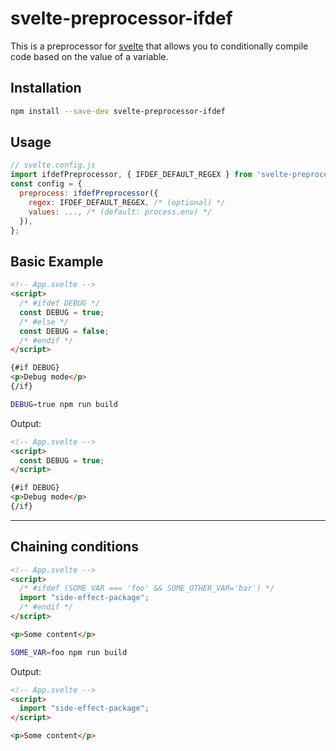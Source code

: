 # svelte-preprocessor-ifdef

This is a preprocessor for [svelte](https://svelte.dev/) that allows you to conditionally compile code based on the value of a variable.

## Installation

```bash
npm install --save-dev svelte-preprocessor-ifdef
```

## Usage

```js
// svelte.config.js
import ifdefPreprocessor, { IFDEF_DEFAULT_REGEX } from 'svelte-preprocessor-ifdef';
const config = {
  preprocess: ifdefPreprocessor({
    regex: IFDEF_DEFAULT_REGEX, /* (optional) */
    values: ..., /* (default: process.env) */
  }),
};
```

## Basic Example

```html
<!-- App.svelte -->
<script>
  /* #ifdef DEBUG */
  const DEBUG = true;
  /* #else */
  const DEBUG = false;
  /* #endif */
</script>

{#if DEBUG}
<p>Debug mode</p>
{/if}
```

```bash
DEBUG=true npm run build
```

Output:

```html
<!-- App.svelte -->
<script>
  const DEBUG = true;
</script>

{#if DEBUG}
<p>Debug mode</p>
{/if}
```

---

## Chaining conditions

```html
<!-- App.svelte -->
<script>
  /* #ifdef (SOME_VAR === 'foo' && SOME_OTHER_VAR='bar') */
  import "side-effect-package";
  /* #endif */
</script>

<p>Some content</p>
```

```bash
SOME_VAR=foo npm run build
```

Output:

```html
<!-- App.svelte -->
<script>
  import "side-effect-package";
</script>

<p>Some content</p>
```
